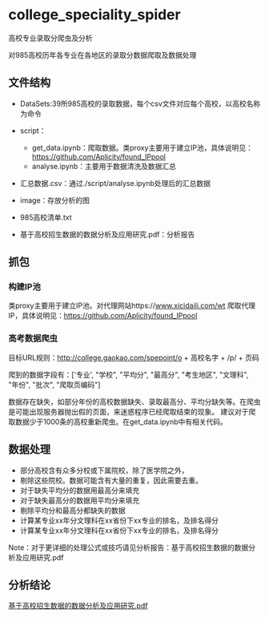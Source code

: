 # college_speciality_spider
高校专业录取分爬虫及分析

对985高校历年各专业在各地区的录取分数据爬取及数据处理

## 文件结构
* DataSets:39所985高校的录取数据，每个csv文件对应每个高校，以高校名称为命令

* script：
  - get_data.ipynb：爬取数据。类proxy主要用于建立IP池，具体说明见：https://github.com/Aplicity/found_IPpool
  - analyse.ipynb：主要用于数据清洗及数据汇总
* 汇总数据.csv：通过./script/analyse.ipynb处理后的汇总数据
* image：存放分析的图
* 985高校清单.txt
* 基于高校招生数据的数据分析及应用研究.pdf：分析报告

## 抓包
### 构建IP池
类proxy主要用于建立IP池。对代理网站https://www.xicidaili.com/wt 爬取代理IP，具体说明见：https://github.com/Aplicity/found_IPpool

### 高考数据爬虫
目标URL规则：http://college.gaokao.com/spepoint/o + 高校名字 + /p/ + 页码

爬到的数据字段有：['专业', "学校", "平均分", "最高分", "考生地区", "文理科", "年份", "批次", "爬取页编码"]

数据存在缺失，如部分年份的高校数据缺失、录取最高分、平均分缺失等。在爬虫是可能出现服务器抛出假的页面，来迷惑程序已经爬取结束的现象。
建议对于爬取数据少于1000条的高校重新爬虫。在get_data.ipynb中有相关代码。

## 数据处理
* 部分高校含有众多分校或下属院校，除了医学院之外，
* 剔除这些院校。数据可能含有大量的重复，因此需要去重。
* 对于缺失平均分的数据用最高分来填充
* 对于缺失最高分的数据用平均分来填充
* 剔除平均分和最高分都缺失的数据
* 计算某专业xx年分文理科在xx省份下xx专业的排名，及排名得分
* 计算某专业xx年分文理科在xx省份下xx专业的排名，及排名得分

Note：对于更详细的处理公式或技巧请见分析报告：基于高校招生数据的数据分析及应用研究.pdf


## 分析结论
[基于高校招生数据的数据分析及应用研究.pdf](https://github.com/Aplicity/college_speciality_spider/blob/master/%E5%9F%BA%E4%BA%8E%E9%AB%98%E6%A0%A1%E6%8B%9B%E7%94%9F%E6%95%B0%E6%8D%AE%E7%9A%84%E6%95%B0%E6%8D%AE%E5%88%86%E6%9E%90%E5%8F%8A%E5%BA%94%E7%94%A8%E7%A0%94%E7%A9%B6.pdf)
